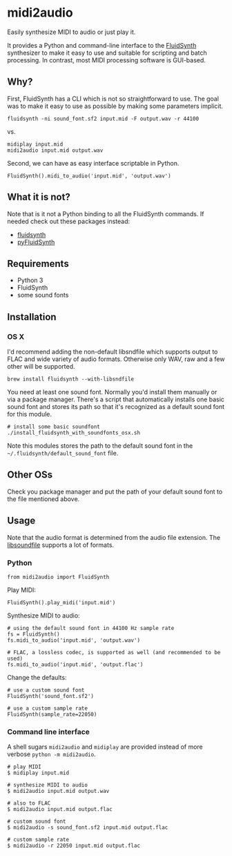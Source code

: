 # midi2audio

Easily synthesize MIDI to audio or just play it.

It provides a Python and command-line interface to the [FluidSynth](http://www.fluidsynth.org/) synthesizer to make it easy to use and suitable for scripting and batch processing. In contrast, most MIDI processing software is GUI-based.

## Why?

First, FluidSynth has a CLI which is not so straightforward to use. The goal was to make it easy to use as possible by making some parameters implicit.

```
fluidsynth -ni sound_font.sf2 input.mid -F output.wav -r 44100
```

vs.

```
midiplay input.mid
midi2audio input.mid output.wav
```

Second, we can have as easy interface scriptable in Python.

```
FluidSynth().midi_to_audio('input.mid', 'output.wav')
```

## What it is not?

Note that is it not a Python binding to all the FluidSynth commands. If needed check out these packages instead:

- [fluidsynth](https://pypi.python.org/pypi/fluidsynth)
- [pyFluidSynth](https://pypi.python.org/pypi/pyFluidSynth)

## Requirements

- Python 3
- FluidSynth
- some sound fonts

## Installation

### OS X

I'd recommend adding the non-default libsndfile which supports output to FLAC and wide variety of audio formats. Otherwise only WAV, raw and a few other will be supported.

```
brew install fluidsynth --with-libsndfile
```

You need at least one sound font. Normally you'd install them manually or via a package manager. There's a script that automatically installs one basic sound font and stores its path so that it's recognized as a default sound font for this module.

```
# install some basic soundfont
./install_fluidsynth_with_soundfonts_osx.sh
```

Note this modules stores the path to the default sound font in the `~/.fluidsynth/default_sound_font` file.

## Other OSs

Check you package manager and put the path of your default sound font to the file mentioned above.

## Usage

Note that the audio format is determined from the audio file extension. The [libsoundfile](http://www.mega-nerd.com/libsndfile/) supports a lot of formats.

### Python

```
from midi2audio import FluidSynth
```

Play MIDI:

```
FluidSynth().play_midi('input.mid')
```

Synthesize MIDI to audio:

```
# using the default sound font in 44100 Hz sample rate
fs = FluidSynth()
fs.midi_to_audio('input.mid', 'output.wav')

# FLAC, a lossless codec, is supported as well (and recommended to be used)
fs.midi_to_audio('input.mid', 'output.flac')
```

Change the defaults:

```
# use a custom sound font
FluidSynth('sound_font.sf2')

# use a custom sample rate
FluidSynth(sample_rate=22050)
```

### Command line interface

A shell sugars `midi2audio` and `midiplay` are provided instead of more verbose `python -m midi2audio`.

```
# play MIDI
$ midiplay input.mid

# synthesize MIDI to audio
$ midi2audio input.mid output.wav

# also to FLAC
$ midi2audio input.mid output.flac

# custom sound font
$ midi2audio -s sound_font.sf2 input.mid output.flac

# custom sample rate
$ midi2audio -r 22050 input.mid output.flac
```
